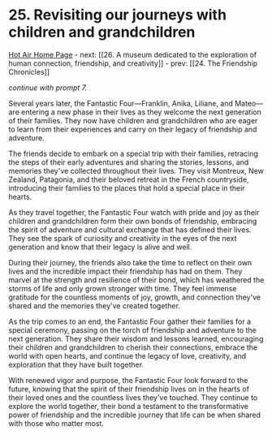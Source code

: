 # 25. Revisiting our journeys with children and grandchildren

[Hot Air Home Page](https://hotair.peterkaminski.wiki/) - next: [[26. A museum dedicated to the exploration of human connection, friendship, and creativity]] - prev: [[24. The Friendship Chronicles]]

_continue with prompt 7._

Several years later, the Fantastic Four—Franklin, Anika, Liliane, and Mateo—are entering a new phase in their lives as they welcome the next generation of their families. They now have children and grandchildren who are eager to learn from their experiences and carry on their legacy of friendship and adventure.

The friends decide to embark on a special trip with their families, retracing the steps of their early adventures and sharing the stories, lessons, and memories they've collected throughout their lives. They visit Montreux, New Zealand, Patagonia, and their beloved retreat in the French countryside, introducing their families to the places that hold a special place in their hearts.

As they travel together, the Fantastic Four watch with pride and joy as their children and grandchildren form their own bonds of friendship, embracing the spirit of adventure and cultural exchange that has defined their lives. They see the spark of curiosity and creativity in the eyes of the next generation and know that their legacy is alive and well.

During their journey, the friends also take the time to reflect on their own lives and the incredible impact their friendship has had on them. They marvel at the strength and resilience of their bond, which has weathered the storms of life and only grown stronger with time. They feel immense gratitude for the countless moments of joy, growth, and connection they've shared and the memories they've created together.

As the trip comes to an end, the Fantastic Four gather their families for a special ceremony, passing on the torch of friendship and adventure to the next generation. They share their wisdom and lessons learned, encouraging their children and grandchildren to cherish their connections, embrace the world with open hearts, and continue the legacy of love, creativity, and exploration that they have built together.

With renewed vigor and purpose, the Fantastic Four look forward to the future, knowing that the spirit of their friendship lives on in the hearts of their loved ones and the countless lives they've touched. They continue to explore the world together, their bond a testament to the transformative power of friendship and the incredible journey that life can be when shared with those who matter most.


